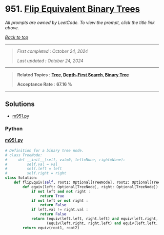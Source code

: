 # 951. [Flip Equivalent Binary Trees](<https://leetcode.com/problems/flip-equivalent-binary-trees>)

*All prompts are owned by LeetCode. To view the prompt, click the title link above.*

*[Back to top](<../README.md>)*

------

> *First completed : October 24, 2024*
>
> *Last updated : October 24, 2024*

------

> **Related Topics** : **[Tree](<by_topic/Tree.md>), [Depth-First Search](<by_topic/Depth-First Search.md>), [Binary Tree](<by_topic/Binary Tree.md>)**
>
> **Acceptance Rate** : **67.16 %**

------

## Solutions

- [m951.py](<../my-submissions/m951.py>)
### Python
#### [m951.py](<../my-submissions/m951.py>)
```Python
# Definition for a binary tree node.
# class TreeNode:
#     def __init__(self, val=0, left=None, right=None):
#         self.val = val
#         self.left = left
#         self.right = right
class Solution:
    def flipEquiv(self, root1: Optional[TreeNode], root2: Optional[TreeNode]) -> bool:
        def equiv(left: Optional[TreeNode], right: Optional[TreeNode]) -> bool :
            if not left and not right :
                return True
            if not left or not right :
                return False
            if left.val != right.val :
                return False
            return (equiv(left.left, right.left) and equiv(left.right, right.right)) or \
                   (equiv(left.right, right.left) and equiv(left.left, right.right))
        return equiv(root1, root2)

```

